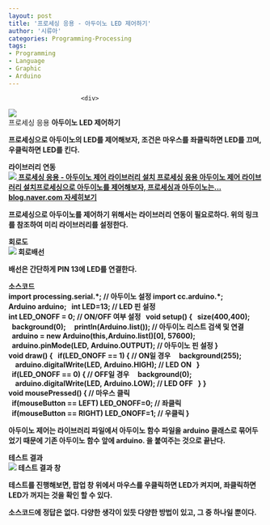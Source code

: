 ```yaml
---
layout: post
title: '프로세싱 응용 - 아두이노 LED 제어하기'
author: '시류아'
categories: Programming-Processing
tags:
- Programming
- Language
- Graphic
- Arduino
---
```



<script> location.href='https://cafe.naver.com/develoid/776090' ; </script>


















						<div>
 <div>
  <img src="https://dthumb-phinf.pstatic.net/?src=%22http%3A%2F%2Fblogfiles.naver.net%2FMjAxNzAyMDFfMzYg%2FMDAxNDg1OTIwNjczMDY0.Gd8-4LoA2PIriQcj6yQrLgKZ97I23ywhqmODvPNdFDEg.n-1z0IKrzT-cKc2sOOd9f4QyR5BfLGv2LbZj95NNRj0g.PNG.searphiel9%2Fprocessing_logo.png%22&amp;type=cafe_wa740">
 </div>
</div>
<div>
 <div>
  <div>
   프로세싱 응용
   <b>아두이노 LED 제어하기
  </div>
 </div>
</div>
<div>
 <p>프로세싱으로 아두이노의 LED를 제어해보자, 조건은 마우스를 좌클릭하면 LED를 끄며, 우클릭하면 LED를 킨다.</p>
</div>
<div>
 <div>
  <div></div>
 </div>
</div>
<div>
 <div>
  <div>
   라이브러리 연동
  </div>
 </div>
</div>
<div>
 <a href="http://blog.naver.com/searphiel9/220924444475"> <span> <span> <img src="https://dthumb-phinf.pstatic.net/?src=%22http%3A%2F%2Fdthumb.phinf.naver.net%2F%3Fsrc%3D%2522http%253A%252F%252Fblogthumb2.naver.net%252FMjAxNzAyMDFfMTc2%252FMDAxNDg1OTIwMTIzODQ5.Q1ax1I1DcOMjaOPlbjLLyv0YWtPocLl_iMotHByIjl4g.0gcNi91QJGCF3u3PfZWeVlnCNLbmewmBPSLYW-dVTk4g.PNG.searphiel9%252Fprocessing_logo.png%253Ftype%253Dw2%2522%26amp%3Btype%3Dff500_300%22&amp;type=cafe_wa740"> </span> <span> <span>프로세싱 응용 - 아두이노 제어 라이브러리 설치</span> <span>프로세싱 응용 아두이노 제어 라이브러리 설치프로세싱으로 아두이노를 제어해보자, 프로세싱과 아두이노는...</span> <span>blog.naver.com</span> </span> <span></span> </span> <span>자세히보기</span> </a>
</div>
<div>
 <p>프로세싱으로 아두이노를 제어하기 위해서는 라이브러리 연동이 필요로하다. 위의 링크를 참조하여 미리 라이브러리를 설정한다.</p>
</div>
<div>
 <div>
  <div></div>
 </div>
</div>
<div>
 <div>
  <div>
   회로도
  </div>
 </div>
</div>
<div>
 <div>
  <img src="https://dthumb-phinf.pstatic.net/?src=%22http%3A%2F%2Fblogfiles.naver.net%2FMjAxNzAyMDFfODYg%2FMDAxNDg1OTIwODIzNTQx.h1v3_ssmmPuUmOELFLxB9URhXcEJNR7r-v2GLEMT2iog.QU4vHQkw3FzPVgY_ybB4GKghh2bJOXW6GbkX66Iire4g.PNG.searphiel9%2F5.png%22&amp;type=cafe_wa740">
  <span>회로배선</span>
 </div>
</div>
<div>
 <p>배선은 간단하게 PIN 13에 LED를 연결한다.</p>
</div>
<div>
 <div>
  <div></div>
 </div>
</div>
<div>
 <div>
  <div>
   소스코드
  </div>
 </div>
</div>
<div>
 <div>
  <div>
   import&nbsp;processing.serial.*;&nbsp;//&nbsp;아두이노&nbsp;설정
   <b>import&nbsp;cc.arduino.*;
   <b>Arduino&nbsp;arduino;
   <b>&nbsp;
   <b>int&nbsp;LED=13;&nbsp;//&nbsp;LED&nbsp;핀&nbsp;설정
   <b>int&nbsp;LED_ONOFF&nbsp;=&nbsp;0;&nbsp;//&nbsp;ON/OFF&nbsp;여부&nbsp;설정
   <b>&nbsp;
   <b>void&nbsp;setup()&nbsp;{
   <b>&nbsp;&nbsp;size(400,400);
   <b>&nbsp;&nbsp;background(0);
   <b>&nbsp;
   <b>&nbsp;&nbsp;println(Arduino.list());&nbsp;//&nbsp;아두이노&nbsp;리스트&nbsp;검색&nbsp;및&nbsp;연결
   <b>&nbsp;&nbsp;arduino&nbsp;=&nbsp;new&nbsp;Arduino(this,Arduino.list()[0],&nbsp;57600);
   <b>&nbsp;&nbsp;arduino.pinMode(LED,&nbsp;Arduino.OUTPUT);&nbsp;//&nbsp;아두이노&nbsp;핀&nbsp;설정
   <b>}
   <b>&nbsp;
   <b>void&nbsp;draw()&nbsp;{
   <b>&nbsp;&nbsp;if(LED_ONOFF&nbsp;==&nbsp;1)&nbsp;{&nbsp;//&nbsp;ON일&nbsp;경우
   <b>&nbsp;&nbsp;&nbsp;&nbsp;background(255);
   <b>&nbsp;&nbsp;&nbsp;&nbsp;arduino.digitalWrite(LED,&nbsp;Arduino.HIGH);&nbsp;//&nbsp;LED&nbsp;ON
   <b>&nbsp;&nbsp;}
   <b>&nbsp;&nbsp;if(LED_ONOFF&nbsp;==&nbsp;0)&nbsp;{&nbsp;//&nbsp;OFF일&nbsp;경우
   <b>&nbsp;&nbsp;&nbsp;&nbsp;background(0);
   <b>&nbsp;&nbsp;&nbsp;&nbsp;arduino.digitalWrite(LED,&nbsp;Arduino.LOW);&nbsp;//&nbsp;LED&nbsp;OFF
   <b>&nbsp;&nbsp;}
   <b>}
   <b>&nbsp;
   <b>void&nbsp;mousePressed()&nbsp;{&nbsp;//&nbsp;마우스&nbsp;클릭
   <b>&nbsp;&nbsp;if(mouseButton&nbsp;==&nbsp;LEFT)&nbsp;LED_ONOFF=0;&nbsp;//&nbsp;좌클릭
   <b>&nbsp;&nbsp;if(mouseButton&nbsp;==&nbsp;RIGHT)&nbsp;LED_ONOFF=1;&nbsp;//&nbsp;우클릭
   <b>}
  </div>
 </div>
</div>
<div>
 <p>아두이노 제어는 라이브러리 파일에서 아두이노 함수 파일을 arduino 클래스로 묶어두었기 때문에 기존 아두이노 함수 앞에 arduino. 을 붙여주는 것으로 끝난다.</p>
</div>
<div>
 <div>
  <div></div>
 </div>
</div>
<div>
 <div>
  <div>
   테스트 결과
  </div>
 </div>
</div>
<div>
 <div>
  <img src="https://dthumb-phinf.pstatic.net/?src=%22http%3A%2F%2Fblogfiles.naver.net%2FMjAxNzAyMDFfNjUg%2FMDAxNDg1OTIwODY1ODQ1.uNhDxU-GvyTxwkKsNZYJoMKBcWhJ8juq5882I1GM5ycg.Zy0Eoq5hjjsx4Nrqhe6TZcGljxrxvvqUpwChT1n4_vcg.PNG.searphiel9%2F6.png%22&amp;type=cafe_wa740">
  <span>테스트 결과 창</span>
 </div>
</div>
<div>
 <p>테스트를 진행해보면, 팝업 창 위에서 마우스를 우클릭하면 LED가 켜지며, 좌클릭하면 LED가 꺼지는 것을 확인 할 수 있다.</p>
</div>
<div>
 <div>
  <div></div>
 </div>
</div>
<div>
 <p>소스코드에 정답은 없다. 다양한 생각이 있듯 다양한 방법이 있고, 그 중 하나일 뿐이다.</p>
</div>
